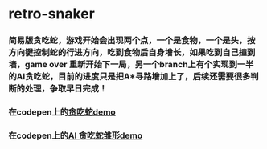 # retro-snaker
### 简易版贪吃蛇，游戏开始会出现两个点，一个是食物，一个是头，按方向键控制蛇的行进方向，吃到食物后自身增长，如果吃到自己撞到墙，game over 重新开始下一局，另一个branch上有个实现到一半的AI贪吃蛇，目前的进度只是把A*寻路增加上了，后续还需要很多判断的处理，争取早日完成！
### 在codepen上的[贪吃蛇demo](http://codepen.io/xiaopf/full/KWxLbR)
### 在codepen上的[AI 贪吃蛇雏形demo](http://codepen.io/xiaopf/full/vxVYMp)
